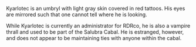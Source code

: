 Kyarlotec is an umbryl with light gray skin covered in red tattoos. His eyes are mirrored such that one cannot tell where he is looking.

While Kyarlotec is currently an administrator for RDRco, he is also a vampire thrall and used to be part of the Salubra Cabal. He is estranged, however, and does not appear to be maintaining ties with anyone within the cabal.
